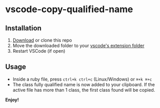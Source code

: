 # vscode-copy-qualified-name

## Installation
1. [Download](https://github.com/emilianoLeite/vscode-copy-qualified-name/archive/master.zip) or clone this repo
2. Move the downloaded folder to your [vscode's extension folder](https://vscode-docs.readthedocs.io/en/stable/extensions/install-extension/#your-extensions-folder)
3. Restart VSCode (if open)

## Usage

- Inside a ruby file, press `ctrl+k ctrl+c` (Linux/Windows) or `⌘+k ⌘+c`
- The class fully qualified name is now added to your clipboard. If the active file has more than 1 class, the first class found will be copied.

**Enjoy!**
